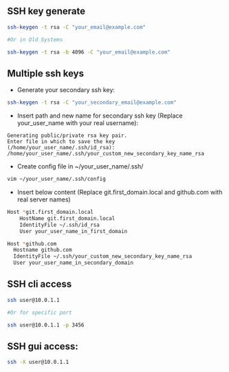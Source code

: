 ## SSH key generate

```bash
ssh-keygen -t rsa -C "your_email@example.com"

#Or in Old Systems

ssh-keygen -t rsa -b 4096 -C "your_email@example.com"
```

## Multiple ssh keys

- Generate your secondary ssh key:

```bash
ssh-keygen -t rsa -C "your_secondary_email@example.com"
```

- Insert path and new name for secondary ssh key (Replace your_user_name with your real username):

```
Generating public/private rsa key pair.
Enter file in which to save the key (/home/your_user_name/.ssh/id_rsa): /home/your_user_name/.ssh/your_custom_new_secondary_key_name_rsa
```

- Create config file in ~/your_user_name/.ssh/

```bash
vim ~/your_user_name/.ssh/config
```

- Insert below content (Replace git.first_domain.local and github.com with real server names)

```bash
Host *git.first_domain.local
    HostName git.first_domain.local
    IdentityFile ~/.ssh/id_rsa
    User your_user_name_in_first_domain

Host *github.com
  Hostname github.com
  IdentityFile ~/.ssh/your_custom_new_secondary_key_name_rsa
  User your_user_name_in_secondary_domain
```

## SSH cli access

```bash
ssh user@10.0.1.1

#Or for specific port

ssh user@10.0.1.1 -p 3456
```

## SSH gui access:

```bash
ssh -X user@10.0.1.1
```
